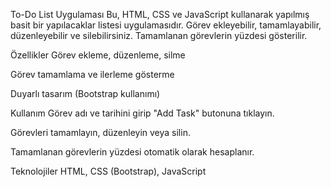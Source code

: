 To-Do List Uygulaması
Bu, HTML, CSS ve JavaScript kullanarak yapılmış basit bir yapılacaklar listesi uygulamasıdır. Görev ekleyebilir, tamamlayabilir, düzenleyebilir ve silebilirsiniz. Tamamlanan görevlerin yüzdesi gösterilir.

Özellikler
Görev ekleme, düzenleme, silme

Görev tamamlama ve ilerleme gösterme

Duyarlı tasarım (Bootstrap kullanımı)

Kullanım
Görev adı ve tarihini girip "Add Task" butonuna tıklayın.

Görevleri tamamlayın, düzenleyin veya silin.

Tamamlanan görevlerin yüzdesi otomatik olarak hesaplanır.

Teknolojiler
HTML, CSS (Bootstrap), JavaScript
